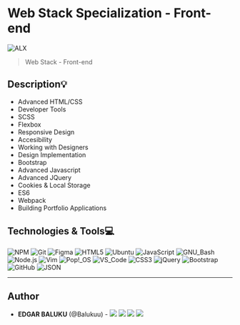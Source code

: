 # Web Stack Specialization - Front-end
![ALX](https://www.alxafrica.com/wp-content/uploads/2022/01/header-logo.png)
> Web Stack - Front-end

## Description:bulb:
* Advanced HTML/CSS
* Developer Tools
* SCSS
* Flexbox
* Responsive Design
* Accesibility
* Working with Designers
* Design Implementation
* Bootstrap
* Advanced Javascript
* Advanced JQuery
* Cookies & Local Storage
* ES6
* Webpack
* Building Portfolio Applications

## Technologies & Tools:computer:

![NPM](https://img.shields.io/badge/≡-NPM-CB3837?&style=flat-square&logo=npm&logoColor=CB3837&labelColor=282828)
![Git](https://img.shields.io/badge/≡-Git-F05032?logo=git&style=flat-square&labelColor=282828)
![Figma](https://img.shields.io/badge/≡-Figma-F24E1E?logo=Figma&style=flat-square&labelColor=282828)
![HTML5](https://img.shields.io/badge/≡-HTML5-E34F26?&style=flat-square&logo=html5&labelColor=282828)
![Ubuntu](https://img.shields.io/badge/≡-Ubuntu-E95420?&style=flat-square&logo=Ubuntu&labelColor=282828)
![JavaScript](https://img.shields.io/badge/≡-JavaScript-F7DF1E?logo=javascript&style=flat-square&labelColor=282828)
![GNU_Bash](https://img.shields.io/badge/≡-GNU_Bash-4EAA25?logo=GNU-Bash&style=flat-square&labelColor=282828)
![Node.js](https://img.shields.io/badge/≡-Node.js-339933?logo=Node.js&style=flat-square&labelColor=282828)
![Vim](https://img.shields.io/badge/≡-Vim-019733?logo=Vim&style=flat-square&logoColor=019733&labelColor=282828)
![Pop!_OS](https://img.shields.io/badge/≡-Pop!_OS-48B9C7?logo=Pop_OS&style=flat-square&labelColor=282828)
![VS_Code](https://img.shields.io/badge/≡-VS_Code-007ACC?logo=visual-studio-code&style=flat-square&logoColor=007ACC&labelColor=282828)
![CSS3](https://img.shields.io/badge/≡-CSS3-1572B6?logo=CSS3&style=flat-square&logoColor=1572B6&labelColor=282828)
![jQuery](https://img.shields.io/badge/≡-jQuery-0769AD?logo=jQuery&style=flat-square&logoColor=0769AD&labelColor=282828)
![Bootstrap](https://img.shields.io/badge/≡-Bootstrap-7952B3?logo=Bootstrap&style=flat-square&labelColor=282828)
![GitHub](https://img.shields.io/badge/≡-GitHub-181717?logo=GitHub&style=flat-square&labelColor=282828)
![JSON](https://img.shields.io/badge/≡-JSON-000000?logo=JSON&style=flat-square&labelColor=282828)

---

## Author
* **EDGAR BALUKU** (@Balukuu) - [<img src="https://img.shields.io/badge/Portfolio-20d6fe.svg?&style=plastic"/>](https://balukuu.github.io/edgarbaluku/)
  [<img src="https://img.shields.io/badge/Twitter-1DA1F2.svg?&style=plastic&logo=twitter&logoColor=white"/>](https://twitter.com/Edgar_Baluku)
  [<img src="https://img.shields.io/badge/Linkedin-0A66C2.svg?&style=plastic&logo=linkedin&logoColor=white"/>](https://www.linkedin.com/in/edgar-baluku-052665187/)
  [<img src="https://img.shields.io/badge/GitHub-181717.svg?&style=plastic&logo=github&logoColor=white"/>](https://github.com/Baluku)

